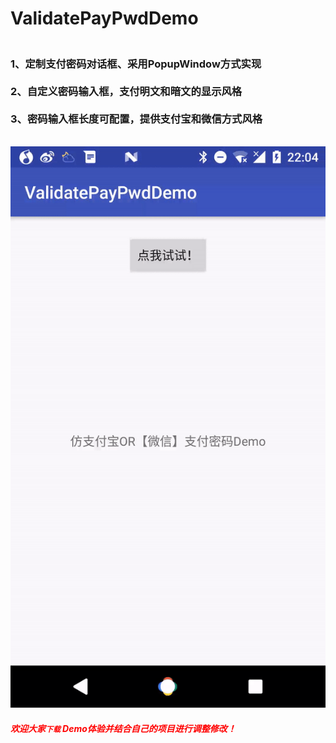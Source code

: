 # ValidatePayPwdDemo
### <br> 1、定制支付密码对话框、采用PopupWindow方式实现 </br> <br> 2、自定义密码输入框，支付明文和暗文的显示风格 </br> <br> 3、密码输入框长度可配置，提供支付宝和微信方式风格 </br>
  ![GIF 效果](https://github.com/fishjenny/ValidatePayPwdDemo/blob/master/app/src/main/res/drawable/desc.gif) </br>
 ##### <font color="red"> 欢迎大家`下载` Demo体验并结合自己的项目进行调整修改！</font>


